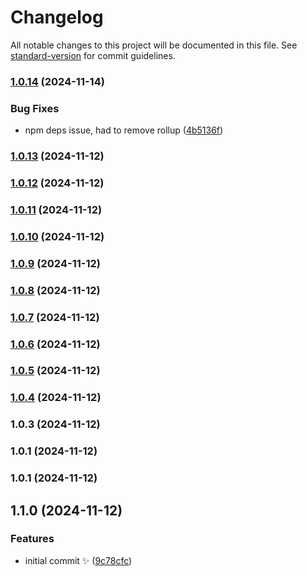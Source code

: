 # Changelog

All notable changes to this project will be documented in this file. See [standard-version](https://github.com/conventional-changelog/standard-version) for commit guidelines.

### [1.0.14](https://github.com/monadicarts/lazy-streams/compare/v1.0.12...v1.0.14) (2024-11-14)


### Bug Fixes

* npm deps issue, had to remove rollup ([4b5136f](https://github.com/monadicarts/lazy-streams/commit/4b5136fb6ddf05f8e1b20c6a5e85a7b9fef65673))

### [1.0.13](https://github.com/monadicarts/lazy-streams/compare/v1.0.12...v1.0.13) (2024-11-12)

### [1.0.12](https://github.com/monadicarts/lazy-streams/compare/v1.0.11...v1.0.12) (2024-11-12)

### [1.0.11](https://github.com/monadicarts/lazy-streams/compare/v1.0.10...v1.0.11) (2024-11-12)

### [1.0.10](https://github.com/monadicarts/lazy-streams/compare/v1.0.9...v1.0.10) (2024-11-12)

### [1.0.9](https://github.com/monadicarts/lazy-streams/compare/v1.0.8...v1.0.9) (2024-11-12)

### [1.0.8](https://github.com/monadicarts/lazy-streams/compare/v1.0.7...v1.0.8) (2024-11-12)

### [1.0.7](https://github.com/monadicarts/lazy-streams/compare/v1.0.6...v1.0.7) (2024-11-12)

### [1.0.6](https://github.com/monadicarts/lazy-streams/compare/v1.0.5...v1.0.6) (2024-11-12)

### [1.0.5](https://github.com/monadicarts/lazy-streams/compare/v1.0.4...v1.0.5) (2024-11-12)

### [1.0.4](https://github.com/monadicarts/lazy-streams/compare/v1.0.3...v1.0.4) (2024-11-12)

### 1.0.3 (2024-11-12)

### 1.0.1 (2024-11-12)

### 1.0.1 (2024-11-12)

## 1.1.0 (2024-11-12)

### Features

- initial commit ✨ ([9c78cfc](https://github.com/monadicarts/template-ts-npm/commit/9c78cfc8fe9fb635b2382dacbb44ab62793b103d))
